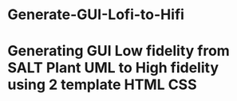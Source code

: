 # Generate-GUI-Lofi-to-Hifi
# Generating GUI Low fidelity from SALT Plant UML to High fidelity using 2 template HTML CSS 
